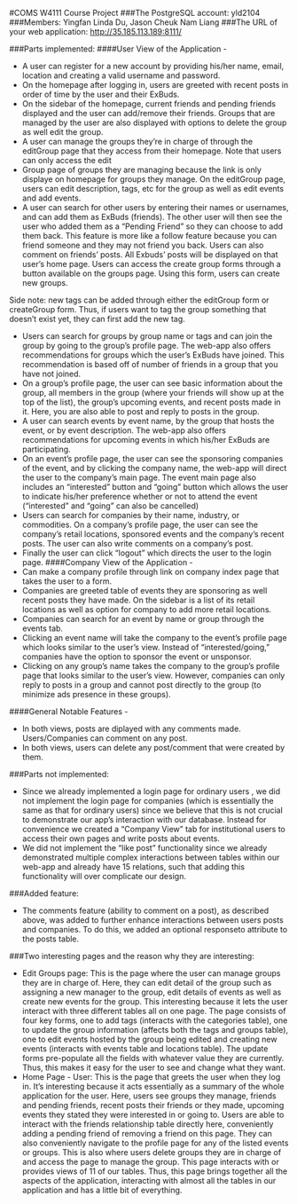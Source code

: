 #COMS W4111 Course Project
###The PostgreSQL account: yld2104
###Members: Yingfan Linda Du, Jason Cheuk Nam Liang
###The URL of your web application: http://35.185.113.189:8111/

###Parts implemented:
####User View of the Application -
* A user can register for a new account by providing his/her name, email, location and creating a valid username and password.
* On the homepage after logging in, users are greeted with recent posts in order of time by the user and their ExBuds. 
* On the sidebar of the homepage, current friends and pending friends displayed and the user can add/remove their friends. Groups that are managed by the user are also displayed with options to delete the group as well edit the group.
* A user can manage the groups they’re in charge of through the editGroup page that they access from their homepage. Note that users can only access the edit
* Group page of groups they are managing because the link is only displaye on homepage for groups they manage. On the editGroup page, users can edit description, tags, etc for the group as well as edit events and add events.
* A user can search for other users by entering their names or usernames, and can add them as ExBuds (friends). The other user will then see the user who added them as a “Pending Friend” so they can choose to add them back. This feature is more like a follow feature because you can friend someone and they may not friend you back. Users can also comment on friends’ posts. All Exbuds’ posts will be displayed on that user’s home page.
Users can access the create group forms through a button available on the groups page. Using this form, users can create new groups.

Side note: new tags can be added through either the editGroup form or createGroup form. Thus, if users want to tag the group something that doesn’t exist yet, they can first add the new tag. 

* Users can search for groups by group name or tags and can join the group by going to the group’s profile page. The web-app also offers recommendations for groups which the user’s ExBuds have joined. This recommendation is based off of number of friends in a group that you have not joined.
* On a group’s profile page, the user can see basic information about the group, all members in the group (where your friends will show up at the top of the list), the group’s upcoming events, and recent posts made in it. Here, you are also able to post and reply to posts in the group.
* A user can search events by event name, by the group that hosts the event, or by event description. The web-app also offers recommendations for upcoming events in which his/her ExBuds are participating. 
* On an event’s profile page, the user can see the sponsoring companies of the event, and by clicking the company name, the web-app will direct the user to the company’s main page. The event main page also includes an “interested” button and “going” button which allows the user to indicate his/her preference whether or not to attend the event (“interested” and “going” can also be cancelled) 
* Users can search for companies by their name, industry, or commodities. On a company’s profile page, the user can see the company’s retail locations, sponsored events and the company’s recent posts. The user can also write comments on a company’s post.
* Finally the user can click “logout” which directs the user to the login page.
####Company View of the Application -
* Can make a company profile through link on company index page that takes the user to a form.
* Companies are greeted table of events they are sponsoring as well recent posts they have made. On the sidebar is a list of its retail locations as well as option for company to add more retail locations.
* Companies can search for an event by name or group through the events tab.
* Clicking an event name will take the company to the event’s profile page which looks similar to the user’s view. Instead of “interested/going,” companies have the option to sponsor the event or unsponsor.
* Clicking on any group’s name takes the company to the group’s profile page that looks similar to the user’s view. However, companies can only reply to posts in a group and cannot post directly to the group (to minimize ads presence in these groups).

####General Notable Features -
* In both views, posts are diplayed with any comments made. Users/Companies can comment on any post.
* In both views, users can delete any post/comment that were created by them.

###Parts not implemented:
* Since we already implemented a login page for ordinary users , we did not implement the login page for companies (which is essentially the same as that for ordinary users) since we believe that this is not crucial to demonstrate our app’s interaction with our database. Instead for convenience we created a “Company View” tab for institutional users to access their own pages and write posts about events. 
* We did not implement the “like post” functionality since we already demonstrated multiple complex interactions between tables within our web-app and already have 15 relations, such that adding this functionality will over complicate our design. 

###Added feature:
* The comments feature (ability to comment on a post), as described above, was added to further enhance interactions between users posts and companies. To do this, we added an optional responseto attribute to the posts table.

###Two interesting pages and the reason why they are interesting:
* Edit Groups page: This is the page where the user can manage groups they are in charge of. Here, they can edit detail of the group such as assigning a new manager to the group, edit details of events as well as create new events for the group. This interesting because it lets the user interact with three different tables all on one page. The page consists of four key forms, one to add tags (interacts with the categories table), one to update the group information (affects both the tags and groups table), one to edit events hosted by the group being edited and creating new events (interacts with events table and locations table). The update forms pre-populate all the fields with whatever value they are currently. Thus, this makes it easy for the user to see and change what they want.
* Home Page - User: This is the page that greets the user when they log in. It’s interesting because it acts essentially as a summary of the whole application for the user. Here, users see groups they manage, friends and pending friends, recent posts their friends or they made, upcoming events they stated they were interested in or going to. Users are able to interact with the friends relationship table directly here, conveniently adding a pending friend of removing a friend on this page. They can also conveniently navigate to the profile page for any of the listed events or groups. This is also where users delete groups they are in charge of and access the page to manage the group. This page interacts with or provides views of 11 of our tables. Thus, this page brings together all the aspects of the application, interacting with almost all the tables in our application and has a little bit of everything.

